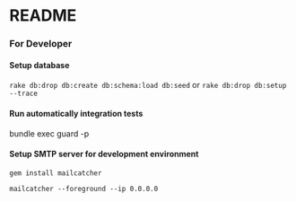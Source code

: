 # README

### For Developer  
#### Setup database
`rake db:drop db:create db:schema:load db:seed` or `rake db:drop db:setup --trace`

#### Run automatically integration tests
bundle exec guard -p

#### Setup SMTP server for development environment
`gem install mailcatcher`

`mailcatcher --foreground --ip 0.0.0.0`